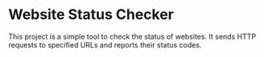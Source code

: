 # Website Status Checker

This project is a simple tool to check the status of websites. It sends HTTP requests to specified URLs and reports their status codes.
